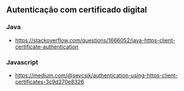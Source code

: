 ## Autenticação com certificado digital

### Java

- https://stackoverflow.com/questions/1666052/java-https-client-certificate-authentication

### Javascript

- https://medium.com/@sevcsik/authentication-using-https-client-certificates-3c9d270e8326

